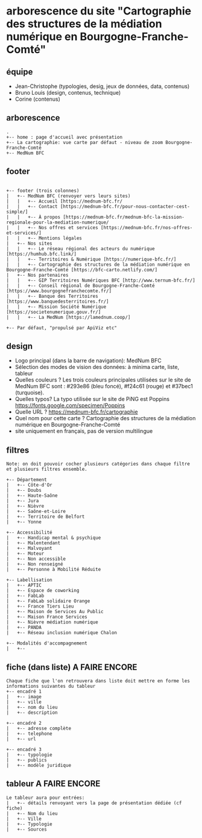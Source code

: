 # arborescence du site "Cartographie des structures de la médiation numérique en Bourgogne-Franche-Comté"

## équipe 

- Jean-Christophe (typologies, desig, jeux de données, data, contenus)
- Bruno Louis (design, contenus, technique)
- Corine (contenus)

## arborescence

```
.
+-- home : page d'accueil avec présentation
+-- La cartographie: vue carte par défaut - niveau de zoom Bourgogne-Franche-Comté
+-- MedNum BFC
```

## footer
```

+-- footer (trois colonnes)
|   +-- MedNum BFC (renvoyer vers leurs sites)
|   |   +-- Accueil [https://mednum-bfc.fr/
|   |   +-- Contact [https://mednum-bfc.fr/pour-nous-contacter-cest-simple/]
|   |   +-- À propos [https://mednum-bfc.fr/mednum-bfc-la-mission-regionale-pour-la-mediation-numerique/
|   |   +-- Nos offres et services [https://mednum-bfc.fr/nos-offres-et-services/]
|   |   +-- Mentions légales
|   +-- Nos sites
|   |   +-- Le réseau régional des acteurs du numérique [https://humhub.bfc.link/]
|   |   +-- Territoires & Numérique [https://numerique-bfc.fr/]
|   |   +-- Cartographie des structures de la médiation numérique en Bourgogne-Franche-Comté [https://bfc-carto.netlify.com/]
|   +-- Nos partenaires
|   |   +-- GIP Territoires Numériques BFC [http://www.ternum-bfc.fr/]
|   |   +-- Conseil régional de Bourgogne-Franche-Comté [https://www.bourgognefranchecomte.fr/]
|   |   +-- Banque des Territoires [https://www.banquedesterritoires.fr/]
|   |   +-- Mission Société Numérique [https://societenumerique.gouv.fr/]
|   |   +-- La MedNum [https://lamednum.coop/]

+-- Par défaut, "propulsé par ApiViz etc" 

```

## design

- Logo principal (dans la barre de navigation): MedNum BFC 
- Sélection des modes de vision des données: à minima carte, liste, tableur
- Quelles couleurs ? Les trois couleurs principales utilisées sur le site de MedNum BFC sont : #293e86 (bleu foncé), #f24c61 (rouge) et #37bec1 (turquoise).
- Quelles typos? La typo utilisée sur le site de PiNG est Poppins https://fonts.google.com/specimen/Poppins
- Quelle URL ? https://mednum-bfc.fr/cartographie
- Quel nom pour cette carte ? Cartographie des structures de la médiation numérique en Bourgogne-Franche-Comté
- site uniquement en français, pas de version multilingue

## filtres 
```
Note: on doit pouvoir cocher plusieurs catégories dans chaque filtre et plusieurs filtres ensemble.

+-- Département
|   +-- Côte-d'Or
|   +-- Doubs
|   +-- Haute-Saône
|   +-- Jura
|   +-- Nièvre
|   +-- Saône-et-Loire
|   +-- Territoire de Belfort
|   +-- Yonne

+-- Accessibilité
|   +-- Handicap mental & psychique
|   +-- Malentendant
|   +-- Malvoyant
|   +-- Moteur
|   +-- Non accessible
|   +-- Non renseigné
|   +-- Personne à Mobilité Réduite

+-- Labellisation
|   +-- APTIC
|   +-- Espace de coworking
|   +-- FabLab
|   +-- FabLab solidaire Orange
|   +-- France Tiers Lieu
|   +-- Maison de Services Au Public
|   +-- Maison France Services
|   +-- Nièvre médiation numérique
|   +-- PANDA
|   +-- Réseau inclusion numérique Chalon

+-- Modalités d'accompagnement
|   +-- 

```

## fiche (dans liste) A FAIRE ENCORE

```
Chaque fiche que l'on retrouvera dans liste doit mettre en forme les informations suivantes du tableur
+-- encadré 1
|   +-- image  
|   +-- ville
|   +-- nom du lieu
|   +-- description

+-- encadré 2
|   +-- adresse complète
|   +-- telephone
|   +-- url 

+-- encadré 3
|   +-- typologie
|   +-- publics
|   +-- modèle juridique

```
## tableur A FAIRE ENCORE

```
Le tableur aura pour entrées:
|   +-- détails renvoyant vers la page de présentation dédiée (cf fiche)
|   +-- Nom du lieu
|   +-- Ville
|   +-- Typologie
|   +-- Sources
